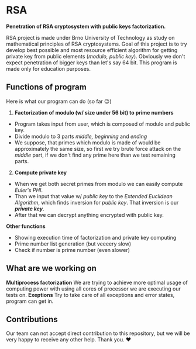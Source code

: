 # RSA
**Penetration of RSA cryptosystem with public keys factorization.**

RSA project is made under Brno University of Technology as study on mathematical principles of RSA cryptosystems. Goal of this project is to try develop best possible and most resource efficient algorithm for getting private key from public elements (*modulo, public key*). Obviously we don't expect penetration of bigger keys than let's say 64 bit. This program is made only for education purposes. 

## Functions of program

Here is what our program can do (so far 😉)

 1.  **Factorization of modulo (w/ size under 56 bit) to prime numbers**
 - Program takes input from user, which is composed of modulo and public key.  
 - Divide modulo to 3 parts *middle, beginning* and *ending*  
 - We    suppose, that primes which modulo is made of would be approximately    the same size, so first we try brute force attack on the *middle* part,    if we don't find any prime here than we test remaining parts.

 2.  **Compute private key** 
 - When we get both secret primes from modulo we can easily compute *Euler's PHI*.
 - Than we input that value w/ *public key* to the *Extended Euclidean Algorithm*, which finds inversion for *public key*. That inversion is our ***private key***.  
 - After that we can decrypt anything encrypted with public key.
 
 **Other functions**
 - Showing execution time of factorization and private key computing
 - Prime number list generation (but veeeery slow)
 - Check if number is prime number (even slower)

## What are we working on

**Multiprocess factorization**
We are trying to achieve more optimal usage of computing power with using all cores of processor we are executing our tests on.
**Exeptions**
Try to take care of all exceptions and error states, program can get in. 

## Contributions

Our team can not accept direct contribution to this repository, but we will be very happy to receive any other help. Thank you. ❤
